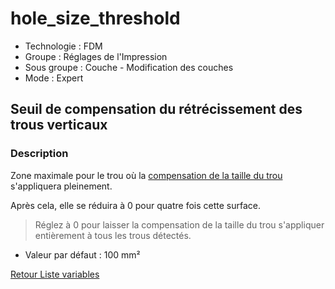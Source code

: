 # hole_size_threshold

* Technologie : FDM
* Groupe : Réglages de l'Impression
* Sous groupe : Couche - Modification des couches
* Mode : Expert

## Seuil de compensation du rétrécissement des trous verticaux

### Description

Zone maximale pour le trou où la [compensation de la taille du trou](hole_size_compensation.md) s'appliquera pleinement. 

Après cela, elle se réduira à 0 pour quatre fois cette surface. 

> Réglez à 0 pour laisser la compensation de la taille du trou s'appliquer entièrement à tous les trous détectés.

* Valeur par défaut : 100 mm²

[Retour Liste variables](variable_list.md)